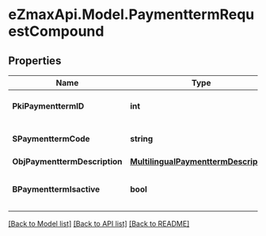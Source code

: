 
# eZmaxApi.Model.PaymenttermRequestCompound

## Properties

Name | Type | Description | Notes
------------ | ------------- | ------------- | -------------
**PkiPaymenttermID** | **int** | The unique ID of the Paymentterm | [optional] 
**SPaymenttermCode** | **string** | The code of the Paymentterm | 
**ObjPaymenttermDescription** | [**MultilingualPaymenttermDescription**](MultilingualPaymenttermDescription.md) |  | 
**BPaymenttermIsactive** | **bool** | Whether the Paymentterm is active or not | 

[[Back to Model list]](../README.md#documentation-for-models)
[[Back to API list]](../README.md#documentation-for-api-endpoints)
[[Back to README]](../README.md)

